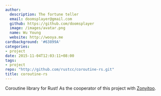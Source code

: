 ```yaml
---
author:
  description: The fortune teller
  email: doomsplayer@gmail.com
  github: https://github.com/doomsplayer
  image: /images/avatar.png
  name: Wu Young
  website: http://wooya.me
cardbackground: '#63899A'
categories:
- project
date: 2015-11-04T12:03:11+08:00
tags:
- project
repo: "http://github.com/rustcc/coroutine-rs.git"
title: coroutine-rs
---
```


Coroutine library for Rust! As the cooperator of this project with [Zonyitoo](https://github.com/zonyitoo).
